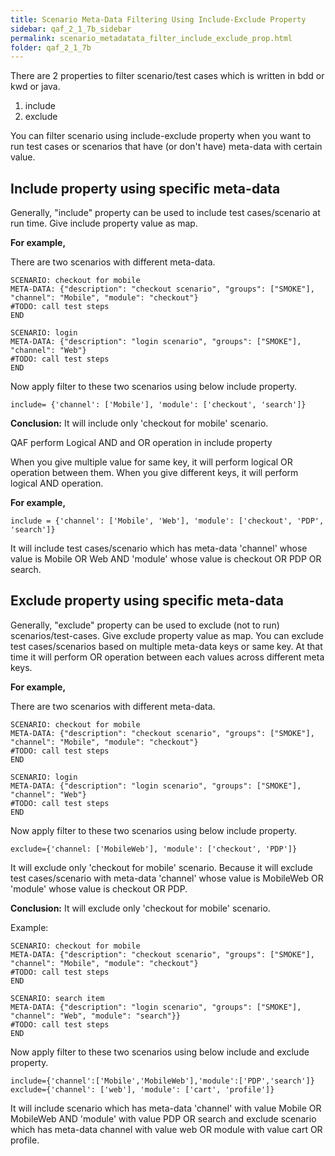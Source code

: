 ```yaml
---
title: Scenario Meta-Data Filtering Using Include-Exclude Property
sidebar: qaf_2_1_7b_sidebar
permalink: scenario_metadatata_filter_include_exclude_prop.html
folder: qaf_2_1_7b
---
```



There are 2 properties to filter scenario/test cases which is written in bdd or kwd or java.

1. include
2. exclude

You can filter scenario using include-exclude property when you want to run test cases or scenarios that have (or don't have) meta-data with certain value. 

## Include property using specific meta-data

Generally, "include" property can be used to include test cases/scenario at run time. Give include property value as map.

**For example,**

There are two scenarios with different meta-data.


```	
SCENARIO: checkout for mobile
META-DATA: {"description": "checkout scenario", "groups": ["SMOKE"], "channel": "Mobile", "module": "checkout"}
#TODO: call test steps
END
```
 
```  
SCENARIO: login
META-DATA: {"description": "login scenario", "groups": ["SMOKE"], "channel": "Web"}
#TODO: call test steps
END
```

Now apply filter to these two scenarios using below include property.

```
include= {'channel': ['Mobile'], 'module': ['checkout', 'search']}
```

**Conclusion:** It will include only 'checkout for mobile' scenario.


QAF perform Logical AND and OR operation in include property

When you give multiple value for same key, it will perform logical OR operation between them. When you give different keys, it will perform logical AND operation.

 
**For example,**

```
include = {'channel': ['Mobile', 'Web'], 'module': ['checkout', 'PDP', 'search']}
```
It will include test cases/scenario which has meta-data 'channel' whose value is Mobile OR Web AND 'module' whose value is checkout OR PDP OR search.

## Exclude property using specific meta-data

Generally, "exclude" property can be used to exclude (not to run) scenarios/test-cases. Give exclude property value as map. You can exclude test cases/scenarios based on multiple meta-data keys or same key. At that time it will perform OR operation between each values across different meta keys.


**For example,**

There are two scenarios with different meta-data.

```	
SCENARIO: checkout for mobile
META-DATA: {"description": "checkout scenario", "groups": ["SMOKE"], "channel": "Mobile", "module": "checkout"}
#TODO: call test steps
END
```
 
```  
SCENARIO: login
META-DATA: {"description": "login scenario", "groups": ["SMOKE"], "channel": "Web"}
#TODO: call test steps
END
```

Now apply filter to these two scenarios using below include property.

```
exclude={'channel: ['MobileWeb'], 'module': ['checkout', 'PDP']}
```

It will exclude only 'checkout for mobile' scenario. Because it will exclude test cases/scenario 
with meta-data 'channel' whose value is MobileWeb OR 'module' whose value is checkout OR PDP.

**Conclusion:** It will exclude only 'checkout for mobile' scenario.

Example:
  
```	
SCENARIO: checkout for mobile
META-DATA: {"description": "checkout scenario", "groups": ["SMOKE"], "channel": "Mobile", "module": "checkout"}
#TODO: call test steps
END
``` 

```  
SCENARIO: search item
META-DATA: {"description": "login scenario", "groups": ["SMOKE"], "channel": "Web", "module": "search"}}
#TODO: call test steps
END
```

Now apply filter to these two scenarios using below include and exclude property.

 
```
include={'channel':['Mobile','MobileWeb'],'module':['PDP','search']} exclude={'channel': ['web'], 'module': ['cart', 'profile']}
```

 It will include scenario which has meta-data 'channel' with value Mobile OR MobileWeb AND 'module' with value PDP OR search and exclude scenario which has meta-data channel with value web OR module with value cart OR profile.


